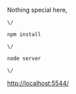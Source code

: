 Nothing special here,

    \/
```
npm install
```
    \/
```
node server
```
    \/
[http://localhost:5544/](http://localhost:5544/ "localghost")
